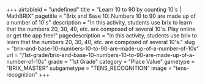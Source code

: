 +++
airtableid = "undefined"
title = "Learn 10 to 90 by counting 10's | MathBRIX"
pagetitle = "Brix and Base 10: Numbers 10 to 90 are made up of a number of 10's"
description = "In this activity, students use brix to learn that the numbers 20, 30, 40, etc. are composed of several 10's. Play online or get the app free!"
pagedescription = "In this activity, students use brix to learn that the numbers 20, 30, 40, etc. are composed of several 10's."
slug = "brix-and-base-10-numbers-10-to-90-are-made-up-of-a-number-of-10s"
url = "/1st-grade/brix-and-base-10-numbers-10-to-90-are-made-up-of-a-number-of-10s"
grade = "1st Grade"
category = "Place Value"
gametype = "BRIX_MASTER"
subgametype = "TENS_RECOGNITION"
image = "tens-recognition"
+++